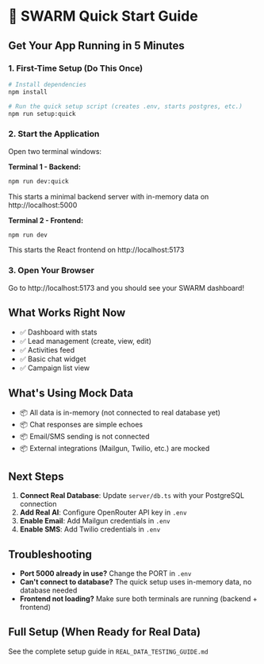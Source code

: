 # 🚀 SWARM Quick Start Guide

## Get Your App Running in 5 Minutes

### 1. First-Time Setup (Do This Once)
```bash
# Install dependencies
npm install

# Run the quick setup script (creates .env, starts postgres, etc.)
npm run setup:quick
```

### 2. Start the Application
Open two terminal windows:

**Terminal 1 - Backend:**
```bash
npm run dev:quick
```
This starts a minimal backend server with in-memory data on http://localhost:5000

**Terminal 2 - Frontend:**
```bash
npm run dev
```
This starts the React frontend on http://localhost:5173

### 3. Open Your Browser
Go to http://localhost:5173 and you should see your SWARM dashboard!

## What Works Right Now
- ✅ Dashboard with stats
- ✅ Lead management (create, view, edit)
- ✅ Activities feed
- ✅ Basic chat widget
- ✅ Campaign list view

## What's Using Mock Data
- 📦 All data is in-memory (not connected to real database yet)
- 📦 Chat responses are simple echoes
- 📦 Email/SMS sending is not connected
- 📦 External integrations (Mailgun, Twilio, etc.) are mocked

## Next Steps
1. **Connect Real Database**: Update `server/db.ts` with your PostgreSQL connection
2. **Add Real AI**: Configure OpenRouter API key in `.env`
3. **Enable Email**: Add Mailgun credentials in `.env`
4. **Enable SMS**: Add Twilio credentials in `.env`

## Troubleshooting
- **Port 5000 already in use?** Change the PORT in `.env`
- **Can't connect to database?** The quick setup uses in-memory data, no database needed
- **Frontend not loading?** Make sure both terminals are running (backend + frontend)

## Full Setup (When Ready for Real Data)
See the complete setup guide in `REAL_DATA_TESTING_GUIDE.md`
